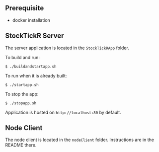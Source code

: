 ## Prerequisite
* docker installation

## StockTickR Server
The server application is located in the `StockTickRApp` folder.

To build and run:
```
$ ./buildandstartapp.sh
```

To run when it is already built:
```
$ ./startapp.sh
```

To stop the app:
```
$ ./stopapp.sh
```

Application is hosted on `http://localhost:80` by default.

## Node Client
The node client is located in the `nodeClient` folder.
Instructions are in the README there.
